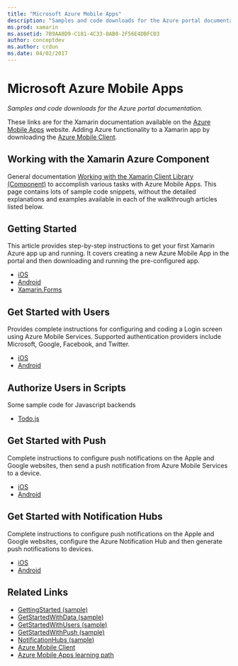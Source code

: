 ```yaml
---
title: "Microsoft Azure Mobile Apps"
description: "Samples and code downloads for the Azure portal documentation."
ms.prod: xamarin
ms.assetid: 7B9AA8D9-C181-4C33-8AB0-2F56E4DBFC03
author: conceptdev
ms.author: crdun
ms.date: 04/02/2017
---
```


# Microsoft Azure Mobile Apps

_Samples and code downloads for the Azure portal documentation._

<!--
NOTE TO AUTHORS: this page is referenced from
http://azure.microsoft.com/develop/mobile/xamarin/
as https://developer.xamarin.com/guides/cross-platform/data-cloud/mobile-services/
A redirect has been put in place to /mobile-apps/ HOWEVER the /Resources/ .ZIP files are still located in /mobile-services/ so that the following permalinks don't break

The ZIPs in /Resources/ are also referenced by inbound links
Getting Started	 http://go.microsoft.com/fwlink/p/?LinkId=331359
Get started with data	http://go.microsoft.com/fwlink/p/?LinkId=331302
Get started with push	http://go.microsoft.com/fwlink/p/?LinkId=331303
Get started with authentication	http://go.microsoft.com/fwlink/p/?LinkId=331328
Get started with Notification Hubs	http://go.microsoft.com/fwlink/p/?LinkId=331329
Validate and modify data 	http://go.microsoft.com/fwlink/p/?LinkId=331330
-->


These links are for the Xamarin documentation available on the [Azure Mobile Apps](https://docs.microsoft.com/azure/app-service-mobile/) website.
Adding Azure functionality to a Xamarin app by downloading the [Azure Mobile Client](https://www.nuget.org/packages/Microsoft.Azure.Mobile.Client/).

## Working with the Xamarin Azure Component

General documentation [Working with the Xamarin Client Library (Component)](https://docs.microsoft.com/azure/app-service-mobile/app-service-mobile-dotnet-how-to-use-client-library) to accomplish various tasks with Azure Mobile Apps. This page contains lots of sample code snippets, without the detailed explanations and examples available in each of the walkthrough articles listed below.

## Getting Started

This article provides step-by-step instructions to get your first Xamarin Azure app up and running.
It covers creating a new Azure Mobile App in the portal and then downloading and running the pre-configured app.

-  [iOS](https://docs.microsoft.com/azure/app-service-mobile/app-service-mobile-xamarin-ios-get-started/)
-  [Android](https://docs.microsoft.com/azure/app-service-mobile/app-service-mobile-xamarin-android-get-started/)
-  [Xamarin.Forms](https://docs.microsoft.com/azure/app-service-mobile/app-service-mobile-xamarin-forms-get-started)

<!--
## Validate, Modify and Augment Data in Scripts

Demonstrates how to add server-side scripts to Azure Mobile Services data tables to implement server-side validation and other functionality.

-  [iOS](https://azure.microsoft.com/documentation/articles/mobile-services-dotnet-how-to-use-client-library/#errors)
-  [Android](https://azure.microsoft.com/documentation/articles/mobile-services-dotnet-how-to-use-client-library/#errors)
-->

<!--
## Add Paging to Data

A quick example of paging large sets of data using Skip() and Take().

-  [iOS](https://azure.microsoft.com/documentation/articles/mobile-services-dotnet-how-to-use-client-library/#paging)
-  [Android](https://azure.microsoft.com/documentation/articles/mobile-services-dotnet-how-to-use-client-library/#paging)
-->

## Get Started with Users

Provides complete instructions for configuring and coding a Login screen using Azure Mobile Services. Supported authentication providers include Microsoft, Google, Facebook, and Twitter.

-  [iOS](https://azure.microsoft.com/documentation/articles/app-service-mobile-xamarin-ios-get-started-users/)
-  [Android](https://azure.microsoft.com/documentation/articles/app-service-mobile-xamarin-android-get-started-users/)


## Authorize Users in Scripts

Some sample code for Javascript backends

-  [Todo.js](https://github.com/Azure/azure-mobile-apps-node/blob/master/samples/personal-table/tables/TodoItem.js#L38)


## Get Started with Push

Complete instructions to configure push notifications on the Apple and Google websites, then send a push notification from Azure Mobile Services to a device.

-  [iOS](https://docs.microsoft.com/azure/app-service-mobile/app-service-mobile-xamarin-ios-get-started-push)
-  [Android](https://docs.microsoft.com/azure/app-service-mobile/app-service-mobile-xamarin-android-get-started-push)


## Get Started with Notification Hubs

Complete instructions to configure push notifications on the Apple and Google websites, configure the Azure Notification Hub and then generate push notifications to devices.

-  [iOS](https://docs.microsoft.com/azure/notification-hubs/xamarin-notification-hubs-ios-push-notification-apns-get-started)
-  [Android](https://docs.microsoft.com/azure/notification-hubs/xamarin-notification-hubs-push-notifications-android-gcm)



## Related Links

- [GettingStarted (sample)](https://github.com/xamarin/mobile-samples/tree/master/Azure/GettingStarted)
- [GetStartedWithData (sample)](https://github.com/xamarin/mobile-samples/tree/master/Azure/GetStartedWithData)
- [GetStartedWithUsers (sample)](https://github.com/xamarin/mobile-samples/tree/master/Azure/GetStartedWithUsers)
- [GetStartedWithPush (sample)](https://github.com/xamarin/mobile-samples/tree/master/Azure/GetStartedWithPush)
- [NotificationHubs (sample)](https://github.com/xamarin/mobile-samples/tree/master/Azure/NotificationHubs)
- [Azure Mobile Client](https://www.nuget.org/packages/Microsoft.Azure.Mobile.Client/)
- [Azure Mobile Apps learning path](https://azure.microsoft.com/documentation/learning-paths/appservice-mobileapps/)

<!--
- [ValidateModifyData (sample)](https://github.com/xamarin/mobile-samples/tree/master/Azure/ValidateModifyData)
-->
